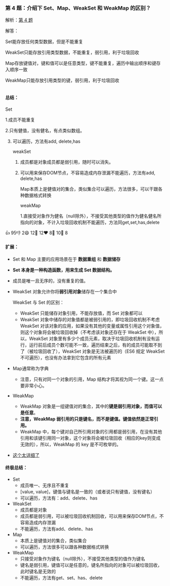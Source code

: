 ### 第 4 题：介绍下 Set、Map、WeakSet 和 WeakMap 的区别？

解析：[第 4 题](https://github.com/Advanced-Frontend/Daily-Interview-Question/issues/6)

解答：

Set能存放任何类型数据，但是不能重复

WeakSet只能存放引用类型数据，不能重复，弱引用，利于垃圾回收

Map存放键值对，键和值可以是任意类型，键不能重复，遍历中输出顺序和键存入顺序一致

WeakMap只能存放引用类型的键，弱引用，利于垃圾回收

```javascript

```

#### 总结：

Set 

1.成员不能重复 

2.只有健值，没有健名，有点类似数组。

3. 可以遍历，方法有add, delete,has 

   weakSet

   1. 成员都是对象成员都是弱引用，随时可以消失。 

   2. 可以用来保存DOM节点，不容易造成内存泄漏不能遍历，方法有add, delete,has

      Map本质上是健值对的集合，类似集合可以遍历，方法很多，可以干跟各种数据格式转换

      weakMap 

      1.直接受对象作为健名（null除外），不接受其他类型的值作为健名健名所指向的对象，不计入垃圾回收机制不能遍历，方法同get,set,has,delete

👍 95👎 2😄 12🎉 12❤️ 8🚀 10👀 8



#### 扩展：

- Set 和 Map 主要的应用场景在于 **数据重组** 和 **数据储存**

- **Set 本身是一种构造函数，用来生成 Set 数据结构。**

- 成员是唯一且无序的，没有重复的值。

- WeakSet 对象允许你将**弱引用对象**储存在一个集合中

  WeakSet 与 Set 的区别：

  - WeakSet 只能储存对象引用，不能存放值，而 Set 对象都可以
  - WeakSet 对象中储存的对象值都是被弱引用的，即垃圾回收机制不考虑 WeakSet 对该对象的应用，如果没有其他的变量或属性引用这个对象值，则这个对象将会被垃圾回收掉（不考虑该对象还存在于 WeakSet 中），所以，WeakSet 对象里有多少个成员元素，取决于垃圾回收机制有没有运行，运行前后成员个数可能不一致，遍历结束之后，有的成员可能取不到了（被垃圾回收了），WeakSet 对象是无法被遍历的（ES6 规定 WeakSet 不可遍历），也没有办法拿到它包含的所有元素

- Map通常称为字典
  - 注意，只有对同一个对象的引用，Map 结构才将其视为同一个键。这一点要非常小心。

- WeakMap
  - WeakMap 对象是一组键值对的集合，其中的**键是弱引用对象，而值可以是任意**。
  - **注意，WeakMap 弱引用的只是键名，而不是键值。键值依然是正常引用。**
  - WeakMap 中，每个键对自己所引用对象的引用都是弱引用，在没有其他引用和该键引用同一对象，这个对象将会被垃圾回收（相应的key则变成无效的），所以，WeakMap 的 key 是不可枚举的。

- [这个太详细了](https://github.com/sisterAn/blog/issues/24) 

#### 终极总结：

- Set
  - 成员唯一、无序且不重复
  - [value, value]，键值与键名是一致的（或者说只有键值，没有键名）
  - 可以遍历，方法有：add、delete、has
- WeakSet
  - 成员都是对象
  - 成员都是弱引用，可以被垃圾回收机制回收，可以用来保存DOM节点，不容易造成内存泄漏
  - 不能遍历，方法有add、delete、has
- Map
  - 本质上是键值对的集合，类似集合
  - 可以遍历，方法很多可以跟各种数据格式转换
- WeakMap
  - 只接受对象作为键名（null除外），不接受其他类型的值作为键名
  - 键名是弱引用，键值可以是任意的，键名所指向的对象可以被垃圾回收，此时键名是无效的
  - 不能遍历，方法有get、set、has、delete

